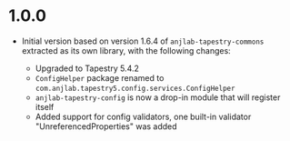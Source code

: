 1.0.0
=====

* Initial version based on version 1.6.4 of `anjlab-tapestry-commons` extracted as its own library, with the following changes:

  - Upgraded to Tapestry 5.4.2
  - `ConfigHelper` package renamed to `com.anjlab.tapestry5.config.services.ConfigHelper`
  - `anjlab-tapestry-config` is now a drop-in module that will register itself
  - Added support for config validators, one built-in validator "UnreferencedProperties" was added